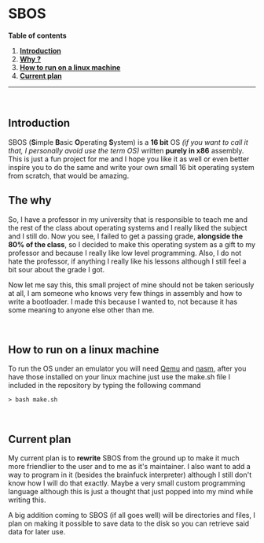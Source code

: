# SBOS

**Table of contents**
1. **[Introduction](#introduction)**
2. **[Why ?](#the-why)**
3. **[How to run on a linux machine](#how-to-run-on-a-linux-machine)**
4. **[Current plan](#current-plans)**

---

<br>

## Introduction

SBOS (**S**imple **B**asic **O**perating **S**ystem) is a **16 bit** OS *(if you want to call it that, I personally avoid use the term OS)* written **purely in x86** assembly. This is just a fun project for me and I hope you like it as well or even better inspire you to do the same and write your own small 16 bit operating system from scratch, that would be amazing.

## The why

So, I have a professor in my university that is responsible to teach me and the rest of the class about operating systems and I really liked the subject and I still do. Now you see, I failed to get a passing grade, **alongside the  80% of the class**, so I decided to make this operating system as a gift to my professor and because I really like low level programming. Also, I do not hate the professor, if anything I really like his lessons although I still feel a bit sour about the grade I got.

Now let me say this, this small project of mine should not be taken seriously at all, I am someone who knows very few things in assembly and how to write a bootloader. I made this because I wanted to, not because it has some meaning to anyone else other than me.

<br>

## How to run on a linux machine

To run the OS under an emulator you will need [Qemu](https://www.qemu.org/) and [nasm](https://www.nasm.us/), after you have those installed on your linux machine just use the make.sh file I included in the repository by typing the following command

```
> bash make.sh
```

<br>

## Current plan

My current plan is to **rewrite** SBOS from the ground up to make it much more friendlier to the user and to me as it's maintainer. I also want to add a way to program in it (besides the brainfuck interpreter) although I still don't know how I will do that exactly. Maybe a very small custom programming language although this is just a thought that just popped into my mind while writing this.

A big addition coming to SBOS (if all goes well) will be directories and files, I plan on making it possible to save data to the disk so you can retrieve said data for later use.
